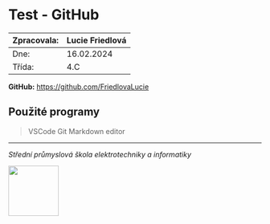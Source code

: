 # Test - GitHub

| Zpracovala: | Lucie Friedlová |
| ----------- | --------------- |
| Dne:        | 16.02.2024      |
| Třída:      | 4.C             |


**GitHub:** https://github.com/FriedlovaLucie


## Použité programy
>VSCode
>Git
>Markdown editor

---

  *Střední průmyslová škola elektrotechniky a informatiky*


<img src="https://www.spsemoh.cz/logos/spsei-vektor-barevne.svg" width="100px">